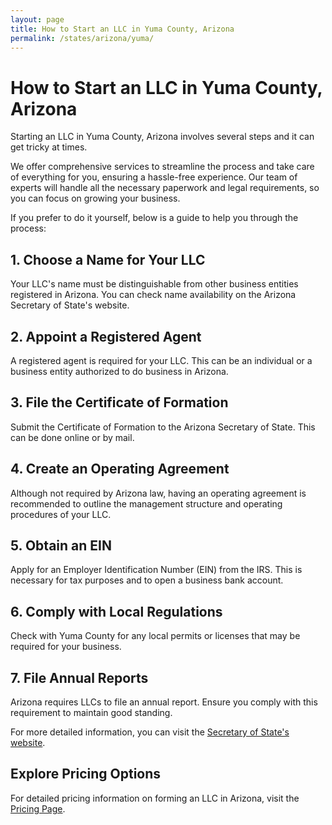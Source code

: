 ```yaml
---
layout: page
title: How to Start an LLC in Yuma County, Arizona
permalink: /states/arizona/yuma/
---
```


<h1>How to Start an LLC in Yuma County, Arizona</h1>

<p>Starting an LLC in Yuma County, Arizona involves several steps and it can get tricky at times.</p>

<p>We offer comprehensive services to streamline the process and take care of everything for you, ensuring a hassle-free experience. Our team of experts will handle all the necessary paperwork and legal requirements, so you can focus on growing your business.</p>

<p>If you prefer to do it yourself, below is a guide to help you through the process:</p>

<h2>1. Choose a Name for Your LLC</h2>
<p>Your LLC's name must be distinguishable from other business entities registered in Arizona. You can check name availability on the Arizona Secretary of State's website.</p>

<h2>2. Appoint a Registered Agent</h2>
<p>A registered agent is required for your LLC. This can be an individual or a business entity authorized to do business in Arizona.</p>

<h2>3. File the Certificate of Formation</h2>
<p>Submit the Certificate of Formation to the Arizona Secretary of State. This can be done online or by mail.</p>

<h2>4. Create an Operating Agreement</h2>
<p>Although not required by Arizona law, having an operating agreement is recommended to outline the management structure and operating procedures of your LLC.</p>

<h2>5. Obtain an EIN</h2>
<p>Apply for an Employer Identification Number (EIN) from the IRS. This is necessary for tax purposes and to open a business bank account.</p>

<h2>6. Comply with Local Regulations</h2>
<p>Check with Yuma County for any local permits or licenses that may be required for your business.</p>

<h2>7. File Annual Reports</h2>
<p>Arizona requires LLCs to file an annual report. Ensure you comply with this requirement to maintain good standing.</p>

<p>For more detailed information, you can visit the <a href="https://www.sos.arizona.gov/">Secretary of State's website</a>.</p>

<h2>Explore Pricing Options</h2>
<p>For detailed pricing information on forming an LLC in Arizona, visit the <a href="{ '/new-pricing/' | relative_url }">Pricing Page</a>.</p>
